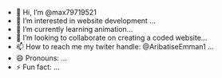 - 👋 Hi, I’m @max79719521
- 👀 I’m interested in website development ...
- 🌱 I’m currently learning animation...
- 💞️ I’m looking to collaborate on creating a coded website...
- 📫 How to reach me my twiter handle: @AribatiseEmman1 ...
- 😄 Pronouns: ...
- ⚡ Fun fact: ...

<!---
max79719521/max79719521 is a ✨ special ✨ repository because its `README.md` (this file) appears on your GitHub profile.
You can click the Preview link to take a look at your changes.
--->
